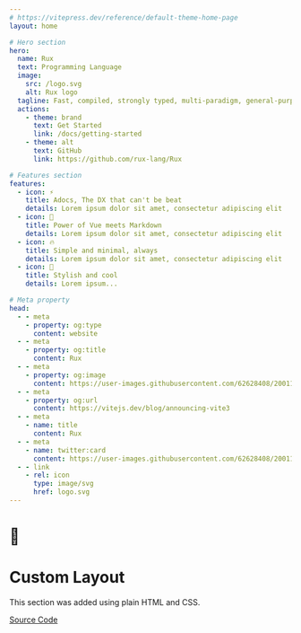 ```yaml
---
# https://vitepress.dev/reference/default-theme-home-page
layout: home

# Hero section
hero:
  name: Rux
  text: Programming Language
  image:
    src: /logo.svg
    alt: Rux logo
  tagline: Fast, compiled, strongly typed, multi-paradigm, general-purpose
  actions:
    - theme: brand
      text: Get Started
      link: /docs/getting-started
    - theme: alt
      text: GitHub
      link: https://github.com/rux-lang/Rux      

# Features section
features:
  - icon: ⚡️
    title: Adocs, The DX that can't be beat
    details: Lorem ipsum dolor sit amet, consectetur adipiscing elit
  - icon: 🎉
    title: Power of Vue meets Markdown
    details: Lorem ipsum dolor sit amet, consectetur adipiscing elit
  - icon: 🔥
    title: Simple and minimal, always
    details: Lorem ipsum dolor sit amet, consectetur adipiscing elit
  - icon: 🎀
    title: Stylish and cool
    details: Lorem ipsum...  

# Meta property
head:
  - - meta
    - property: og:type
      content: website
  - - meta
    - property: og:title
      content: Rux
  - - meta
    - property: og:image
      content: https://user-images.githubusercontent.com/62628408/200117602-4b274d14-b1b2-4f61-8dcd-9f9482c677a0.png
  - - meta
    - property: og:url
      content: https://vitejs.dev/blog/announcing-vite3
  - - meta
    - name: title
      content: Rux
  - - meta
    - name: twitter:card
      content: https://user-images.githubusercontent.com/62628408/200117602-4b274d14-b1b2-4f61-8dcd-9f9482c677a0.png
  - - link
    - rel: icon
      type: image/svg
      href: logo.svg    
---
```


<!-- Custom home layout -->
<div class="custom-layout">
  <h1>🏀</h1>
  <h1>Custom Layout</h1>
  <p>This section was added using plain HTML and CSS.</p>
  <a href="https://github.com/Evavic44/adocs/blob/main/docs/index.md#custom-layout" target="_blank" class="btn">Source Code</a>
</div>